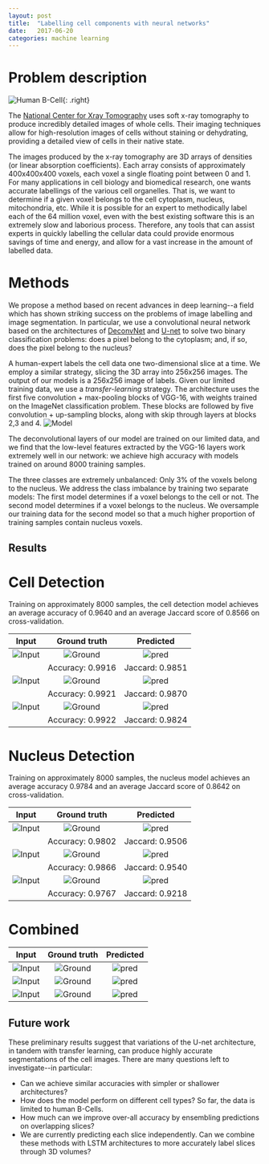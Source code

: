 ```yaml
---
layout: post
title:  "Labelling cell components with neural networks"
date:   2017-06-20 
categories: machine learning
---
```



Problem description
============

![Human B-Cell](/images/B-cell.png){: .right}

The [National Center for Xray Tomography](http://ncxt.lbl.gov) uses soft
x-ray tomography to produce incredibly detailed images of whole cells. Their
imaging techniques allow for high-resolution images of cells without staining
or dehydrating, providing a detailed view of cells in their native state. 

The images produced by the x-ray tomography are 3D arrays of densities (or
linear absorption coefficients). Each array consists of approximately
400x400x400 voxels, each voxel a single floating point between 0 and 1.
For many applications in cell biology and biomedical research, one wants
accurate labellings of the various cell organelles. That is, we want to
determine if a given voxel belongs to the cell cytoplasm, nucleus, mitochondria, etc. While
it is possible for an expert to methodically label each of the 64 million
voxel, even with the best existing software this is an extremely slow and
laborious process. Therefore, any tools that can assist experts in quickly
labelling the cellular data could provide enormous savings of time and
energy, and allow for a vast increase in the amount of labelled data.


# Methods

We propose a method based on recent advances in deep learning--a field which
has shown striking success on the problems of image labelling and image
segmentation. In particular, we use a convolutional neural network based on
the architectures of [DeconvNet](https://arxiv.org/abs/1505.04366) and
[U-net](https://arxiv.org/abs/1505.04597) to solve two binary classification
problems: does a pixel belong to the cytoplasm; and, if so, does the pixel
belong to the nucleus?

A human-expert labels the cell data one two-dimensional slice at a time. We employ a similar strategy, slicing the 3D array into 256x256 images. The output of our models is a 256x256 image of labels. Given our limited training data, we use a *transfer-learning* strategy. The architecture uses the first five convolution + max-pooling blocks of VGG-16, with weights trained on the ImageNet classification problem. These blocks are followed by five convolution + up-sampling blocks, along with skip through layers at blocks 2,3 and 4. 
![Model](/images/labelled_model.png)

The deconvolutional layers of our model are trained on our limited data, and we find that the low-level features extracted by the VGG-16 layers work extremely well in our network: we achieve high accuracy with models trained on around 8000 training samples.

The three classes are extremely unbalanced: Only 3% of the voxels belong to the nucleus. We address the class imbalance by training two separate models: The first model determines if a voxel belongs to the cell or not. The second model determines if a voxel belongs to the nucleus. We oversample our training data for the second model so that a much higher proportion of training samples contain nucleus voxels.

## Results

# Cell Detection

Training on approximately 8000 samples, the cell detection model achieves an average accuracy of 0.9640 and an average Jaccard score of 0.8566 on cross-validation.

| Input | Ground truth | Predicted |
| :-: | :-: | :-: |
| ![Input](/images/med_cell_input_1.png) | ![Ground](/images/med_cell_ground_1.png) | ![pred](/images/med_cell_pred_1.png) |
| | Accuracy: 0.9916 | Jaccard: 0.9851|
| ![Input](/images/med_cell_input_2.png) | ![Ground](/images/med_cell_ground_2.png) | ![pred](/images/med_cell_pred_2.png) |
| | Accuracy: 0.9921 | Jaccard: 0.9870 | 
| ![Input](/images/med_cell_input_3.png) | ![Ground](/images/med_cell_ground_3.png) | ![pred](/images/med_cell_pred_3.png) |
| | Accuracy: 0.9922 | Jaccard: 0.9824 |


# Nucleus Detection

Training on approximately 8000 samples, the nucleus model achieves an average accuracy 0.9784 and an average Jaccard score of 0.8642 on cross-validation.

| Input | Ground truth | Predicted |
| :-: | :-: | :-: |
| ![Input](/images/nucleus_input_1.png) | ![Ground](/images/nucleus_ground_1.png) | ![pred](/images/nucleus_pred_1.png) |
| | Accuracy: 0.9802 | Jaccard: 0.9506|
| ![Input](/images/nucleus_input_2.png) | ![Ground](/images/nucleus_ground_2.png) | ![pred](/images/nucleus_pred_2.png) |
| | Accuracy: 0.9866 | Jaccard: 0.9540 | 
| ![Input](/images/nucleus_input_3.png) | ![Ground](/images/nucleus_ground_3.png) | ![pred](/images/nucleus_pred_3.png) |
| | Accuracy: 0.9767 | Jaccard: 0.9218 |


# Combined

| Input | Ground truth | Predicted |
| :-: | :-: | :-: |
| ![Input](/images/1_input.png) | ![Ground](/images/1_ground.png) | ![pred](/images/1_pred.png) |
| ![Input](/images/2_input.png) | ![Ground](/images/2_ground.png) | ![pred](/images/2_pred.png) |
| ![Input](/images/3_input.png) | ![Ground](/images/3_ground.png) | ![pred](/images/3_pred.png) |


## Future work

These preliminary results suggest that variations of the U-net architecture, in tandem with transfer learning, can produce highly accurate segmentations of the cell images. There are many questions left to investigate--in particular:

+ Can we achieve similar accuracies with simpler or shallower architectures?
+ How does the model perform on different cell types? So far, the data is limited to human B-Cells.
+ How much can we improve over-all accuracy by ensembling predictions on overlapping slices?
+ We are currently predicting each slice independently. Can we combine these methods with LSTM architectures to more accurately label slices through 3D volumes? 


